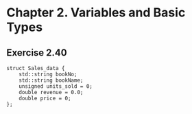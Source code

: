 # Chapter 2. Variables and Basic Types

## Exercise 2.40
```
struct Sales_data {
    std::string bookNo;
    std::string bookName;
    unsigned units_sold = 0;
    double revenue = 0.0;
    double price = 0;
};

